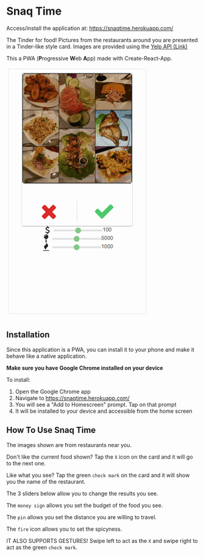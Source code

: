 # Snaq Time

Access/install the application at: https://snaqtime.herokuapp.com/

The Tinder for food! Pictures from the restaurants around you are presented in a Tinder-like style card. Images are provided using the [Yelp API (Link)](https://github.com/afranco07/yelpSearch) 

This a PWA (**P**rogressive **W**eb **A**pp) made with Create-React-App. 

![Snaq Time App Demo](https://github.com/afranco07/gifImageStorage/blob/master/snaqtime.gif?raw=true)

## Installation
Since this application is a PWA, you can install it to your phone and make it behave like a native application.

**Make sure you have Google Chrome installed on your device**

To install:

1. Open the Google Chrome app
2. Navigate to https://snaqtime.herokuapp.com/
3. You will see a "Add to Homescreen" prompt. Tap on that prompt
4. It will be installed to your device and accessible from the home screen

## How To Use Snaq Time
The images shown are from restaurants near you.

Don't like the current food shown? Tap the `X` icon on the card and it will go to the next one.

Like what you see? Tap the green `check mark` on the card and it will show you the name of the restaurant.

The 3 sliders below allow you to change the results you see. 

The `money sign` allows you set the budget of the food you see.

The `pin` allows you set the distance you are willing to travel.

The `fire` icon allows you to set the spicyness.

IT ALSO SUPPORTS GESTURES! Swipe left to act as the `X` and swipe right to act as the green `check mark`.